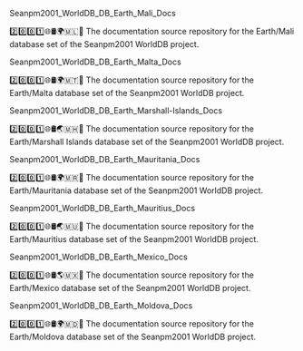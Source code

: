 
Seanpm2001_WorldDB_DB_Earth_Mali_Docs

2️⃣️0️⃣️0️⃣️1️⃣️🌐️🛢️🌍️🇲🇱️📖️ The documentation source repository for the Earth/Mali database set of the Seanpm2001 WorldDB project. 

Seanpm2001_WorldDB_DB_Earth_Malta_Docs

2️⃣️0️⃣️0️⃣️1️⃣️🌐️🛢️🌍️🇲🇹️📖️ The documentation source repository for the Earth/Malta database set of the Seanpm2001 WorldDB project. 

Seanpm2001_WorldDB_DB_Earth_Marshall-Islands_Docs

2️⃣️0️⃣️0️⃣️1️⃣️🌐️🛢️🌏️🇲🇭️📖️ The documentation source repository for the Earth/Marshall Islands database set of the Seanpm2001 WorldDB project. 

Seanpm2001_WorldDB_DB_Earth_Mauritania_Docs

2️⃣️0️⃣️0️⃣️1️⃣️🌐️🛢️🌍️🇲🇷️📖️ The documentation source repository for the Earth/Mauritania database set of the Seanpm2001 WorldDB project. 

Seanpm2001_WorldDB_DB_Earth_Mauritius_Docs

2️⃣️0️⃣️0️⃣️1️⃣️🌐️🛢️🌏️🇲🇺️📖️ The documentation source repository for the Earth/Mauritius database set of the Seanpm2001 WorldDB project. 

Seanpm2001_WorldDB_DB_Earth_Mexico_Docs

2️⃣️0️⃣️0️⃣️1️⃣️🌐️🛢️🌎️🇲🇽️📖️ The documentation source repository for the Earth/Mexico database set of the Seanpm2001 WorldDB project. 

Seanpm2001_WorldDB_DB_Earth_Moldova_Docs

2️⃣️0️⃣️0️⃣️1️⃣️🌐️🛢️🌍️🇲🇩️📖️ The documentation source repository for the Earth/Moldova database set of the Seanpm2001 WorldDB project. 

